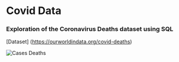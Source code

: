 # Covid Data

### Exploration of the Coronavirus Deaths dataset using SQL




[Dataset] (https://ourworldindata.org/covid-deaths)

![Cases   Deaths](https://user-images.githubusercontent.com/79552909/125843247-4d826435-d0b3-444f-bc2f-2cbbbbc45c61.png)


